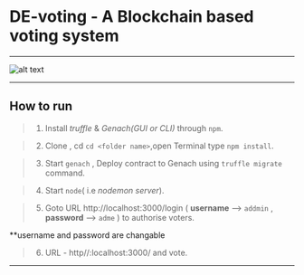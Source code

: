 # DE-voting - A Blockchain based voting system
 
----

![alt text](https://www.google.com/imgres?imgurl=https%3A%2F%2Fupload.wikimedia.org%2Fwikipedia%2Fcommons%2F6%2F6f%2FEthereum-icon-purple.svg&imgrefurl=https%3A%2F%2Fen.wikipedia.org%2Fwiki%2FEthereum&tbnid=8-DFriV3SwNZOM&vet=12ahUKEwjo8br-oaPwAhUSMrcAHRGPCVMQMygAegUIARDPAQ..i&docid=CJMg0dCzhmN_kM&w=800&h=800&q=ethereum&safe=active&ved=2ahUKEwjo8br-oaPwAhUSMrcAHRGPCVMQMygAegUIARDPAQ)

-----

## How to run

> 1. Install  *truffle* &  *Genach(GUI or CLI)* through `npm`.

> 2. Clone , cd `cd <folder name>`,open Terminal type `npm install`.

> 3. Start `genach` , Deploy contract to Genach using `truffle migrate` command.

> 4. Start `node`( i.e *nodemon server*).
 
> 5. Goto URL http://localhost:3000/login ( **username** --> `addmin` , **password** --> `adme` ) to authorise voters.
   
   **username and password are changable
 
> 6. URL - http//:localhost:3000/ and vote.
 
****
 
 




